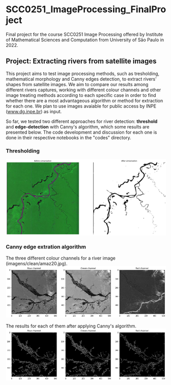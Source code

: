 # SCC0251_ImageProcessing_FinalProject
Final project for the course SCC0251 Image Processing offered by Institute of Mathematical Sciences and Computation from University of São Paulo in 2022.

## Project: Extracting rivers from satellite images
This project aims to test image processing methods, such as tresholding, mathematical morphology and Canny edges detection, to extract rivers' shapes from satellite images. We aim to compare our results among different rivers captures, working with different colour channels and other image treating methods according to each specific case in order to find whether there are a most advantageous algorithm or method for extraction for each one.
We plan to use images avaiable for public access by INPE (www.dg.inpe.br) as input.

So far, we tested two different approaches for river detection: **threshold** and **edge-detection** with Canny's algorithm, which some results are presented below. The code development and discussion for each one is done in their respective notebooks in the "codes" directory.

### Thresholding

![Results](/readme_images/results2.png?raw=true "Thresholding results")

### Canny edge extration algorithm

The three different colour channels for a river image (imagens/clean/amaz20.jpg).
![Results](/readme_images/canny_channels_before.png?raw=true "Image different channels before")

The results for each of them after applying Canny's algorithm.
![Results](/readme_images/canny_channels_after.png?raw=true "Image different channels after edge detection")
